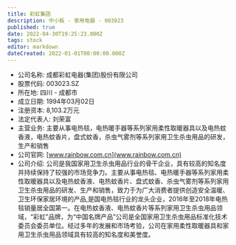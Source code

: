 ```yaml
---
title: 彩虹集团
description: 中小板 - 家用电器 - 003023
published: true
date: 2022-04-30T19:25:23.000Z
tags: stock
editor: markdown
dateCreated: 2022-01-01T00:00:00.000Z
---
```


- 公司名称: 成都彩虹电器(集团)股份有限公司
- 股票代码: 003023.SZ
- 所在地: 四川 - 成都市
- 成立日期: 1994年03月02日
- 注册资本: 8,103.2万元
- 法定代表人: 刘荣富
- 主营业务: 主要从事电热毯，电热暖手器等系列家用柔性取暖器具以及电热蚊香液，电热蚊香片，盘式蚊香，杀虫气雾剂等系列家用卫生杀虫用品的研发，生产和销售
- 公司官网: [www.rainbow.com.cn](www.rainbow.com.cn)
- 公司介绍: 公司是我国家用卫生杀虫用品行业的骨干企业，具有较高的知名度并持续保持了较强的市场竞争力。主要从事电热毯、电热暖手器等系列家用柔性取暖器具以及电热蚊香液、电热蚊香片、盘式蚊香、杀虫气雾剂等系列家用卫生杀虫用品的研发、生产和销售，致力于为广大消费者提供创造安全温暖、卫生环保家居环境的产品,是国电热毯行业的龙头企业，2016年至2018年电热毯销量居全国第一。在电热蚊香液、电热蚊香片等系列家用卫生杀虫用品领域，“彩虹”品牌，为“中国名牌产品”公司是全国家用卫生杀虫用品标准化技术委员会委员单位。经过多年的发展和市场考验，公司在家用柔性取暖器具和家用卫生杀虫用品领域具有较高的知名度和美誉度。


